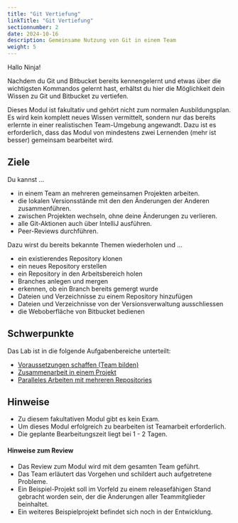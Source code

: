 ```yaml
---
title: "Git Vertiefung"
linkTitle: "Git Vertiefung"
sectionnumber: 2
date: 2024-10-16
description: Gemeinsame Nutzung von Git in einem Team
weight: 5
---
```


Hallo Ninja!

Nachdem du Git und Bitbucket bereits kennengelernt und etwas über die wichtigsten Kommandos gelernt hast,
erhältst du hier die Möglichkeit dein Wissen zu Git und Bitbucket zu vertiefen.

Dieses Modul ist fakultativ und gehört nicht zum normalen Ausbildungsplan. Es wird kein komplett neues Wissen vermittelt,
sondern nur das bereits erlernte in einer realistischen Team-Umgebung angewandt. Dazu ist es erforderlich, dass das Modul
von mindestens zwei Lernenden (mehr ist besser) gemeinsam bearbeitet wird.

## Ziele

Du kannst ...

- in einem Team an mehreren gemeinsamen Projekten arbeiten.
- die lokalen Versionsstände mit den den Änderungen der Anderen zusammenführen.
- zwischen Projekten wechseln, ohne deine Änderungen zu verlieren.
- alle Git-Aktionen auch über IntelliJ ausführen.
- Peer-Reviews durchführen.

Dazu wirst du bereits bekannte Themen wiederholen und ...

- ein existierendes Repository klonen
- ein neues Repository erstellen
- ein Repository in den Arbeitsbereich holen
- Branches anlegen und mergen
- erkennen, ob ein Branch bereits gemergt wurde
- Dateien und Verzeichnisse zu einem Repository hinzufügen
- Dateien und Verzeichnisse von der Versionsverwaltung ausschliessen
- die Weboberfläche von Bitbucket bedienen

## Schwerpunkte

Das Lab ist in die folgende Aufgabenbereiche unterteilt:

- [Voraussetzungen schaffen (Team bilden)](preliminaries)
- [Zusammenarbeit in einem Projekt](collaboration)
- [Paralleles Arbeiten mit mehreren Repositories](parallel-processing)

## Hinweise

- Zu diesem fakultativen Modul gibt es kein Exam.
- Um dieses Modul erfolgreich zu bearbeiten ist Teamarbeit erforderlich.
- Die geplante Bearbeitungszeit liegt bei 1 - 2 Tagen.

#### Hinweise zum Review

- Das Review zum Modul wird mit dem gesamten Team geführt.
- Das Team erläutert das Vorgehen und schildert auch aufgetretene Probleme.
- Ein Beispiel-Projekt soll im Vorfeld zu einem releasefähigen Stand gebracht worden sein, der die Änderungen aller Teammitglieder beinhaltet.
- Ein weiteres Beispielprojekt befindet sich noch in der Entwicklung.
